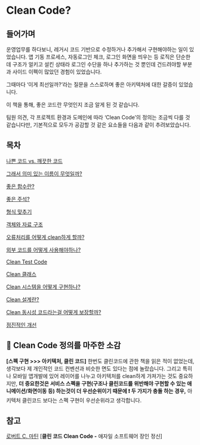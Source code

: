 # Clean Code?


## 들어가며

운영업무를 하다보니, 레거시 코드 기반으로 수정하거나 추가해서 구현해야하는 일이 있었습니다. 앱 기동 프로세스, 자동로그인 체크, 로그인 화면을 띄우는 등 로직은 단순한데 구조가 얼키고 설킨 상태라 로그인 수단을 하나 추가하는 것 뿐인데 건드려야할 부분과 사이드 이펙이 많았던 경험이 있었습니다. 

그때마다 ‘이게 최선일까?’라는 질문을 스스로하며 좋은 아키텍처에 대한 갈증이 있었습니다.

이 책을 통해, 좋은 코드란 무엇인지 조금 알게 된 것 같습니다.

팀원 의견, 각 프로젝트 환경과 도메인에 따라 ‘Clean Code’의 정의는 조금씩 다를 것 같습니다만, 기본적으로 모두가 공감할 것 같은 요소들을 다음과 같이 추려보았습니다.


## 목차

[나쁜 코드 vs. 깨끗한 코드](https://github.com/synature14/Clean_Code/blob/main/객체와%20자료%20구조.md)

[그래서 의미 있는 이름이 무엇일까?](https://github.com/synature14/Clean_Code/blob/main/%E1%84%80%E1%85%B3%E1%84%85%E1%85%A2%E1%84%89%E1%85%A5%20%E1%84%8B%E1%85%B4%E1%84%86%E1%85%B5%20%E1%84%8B%E1%85%B5%E1%86%BB%E1%84%82%E1%85%B3%E1%86%AB%20%E1%84%8B%E1%85%B5%E1%84%85%E1%85%B3%E1%86%B7%E1%84%8B%E1%85%B5%20%E1%84%86%E1%85%AE%E1%84%8B%E1%85%A5%E1%86%BA%E1%84%8B%E1%85%B5%E1%86%AF%E1%84%81%E1%85%A1%3F.md)

[좋은 함수란?](https://github.com/synature14/Clean_Code/blob/main/%E1%84%8C%E1%85%A9%E1%87%82%E1%84%8B%E1%85%B3%E1%86%AB%20%E1%84%92%E1%85%A1%E1%86%B7%E1%84%89%E1%85%AE%E1%84%85%E1%85%A1%E1%86%AB%3F.md)

[좋은 주석?](https://www.notion.so/34f905980dc14c7f9addbc4f0752e575)

[형식 맞추기](https://www.notion.so/c226e9aa31ea4ede879985e6a9c8a2ae)

[객체와 자료 구조](https://www.notion.so/b6da7471dac647358365d0654b93fa5d)

[오류처리를 어떻게 clean하게 할까?](https://www.notion.so/clean-4a4cd1e9840549d2b33fb71529eff0e5)

[외부 코드를 어떻게 사용해야하나?](https://www.notion.so/5a376737a59d476ca87d993543e213b7)

[Clean Test Code](https://www.notion.so/Clean-Test-Code-d6e9e0d8d3e846419d1e4d49db95c1a6)

[Clean 클래스](https://www.notion.so/Clean-9e6743fad38040d1b4c599d959a6d5a3)

[Clean 시스템을 어떻게 구현하나?](https://www.notion.so/Clean-c07fe3e7608746499c3a3a461d49633d)

[Clean 설계란?](https://www.notion.so/Clean-90f47975ea7b4b968340ffd5a844bf69)

[Clean 동시성 코드라는걸 어떻게 보장할까?](https://www.notion.so/Clean-59ffa27a73d74bfa90b52176e6c8a22c)

[점진적인 개선](https://www.notion.so/9e3a92b2bb1a4dbb8fb3ba96085f273d)


## 💬 Clean Code 정의를 마주한 소감

**[스펙 구현 >>> 아키텍처, 클린 코드]** 
한번도 클린코드에 관한 책을 읽은 적이 없었는데, 생각보다 제 개인적인 코드 컨벤션과 비슷한 면도 있다는 점에 놀랐습니다. 
그리고 특히나 모바일 앱개발에 있어 레이어를 나누고 아키텍처를 clean하게 가져가는 것도 중요하지만, **더 중요한것은 서비스 스펙을 구현(구조나 클린코드를 위반해야 구현할 수 있는 애니메이션/화면이동 등) 하는것이 더 우선순위이기 때문에 ❗️ 두 가지가 충돌 하는 경우,** 아키텍처 클린코드 보다는 스펙 구현이 우선순위라고 생각합니다.


## 참고

[로버트 C. 마틴](https://www.aladin.co.kr/search/wsearchresult.aspx?AuthorSearch=%eb%a1%9c%eb%b2%84%ed%8a%b8+C.+%eb%a7%88%ed%8b%b4@182538&BranchType=9) [****클린 코드 Clean Code -**** 애자일 소프트웨어 장인 정신]
